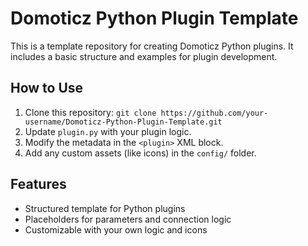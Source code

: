 # Domoticz Python Plugin Template

This is a template repository for creating Domoticz Python plugins. It includes a basic structure and examples for plugin development.

## How to Use

1. Clone this repository: `git clone https://github.com/your-username/Domoticz-Python-Plugin-Template.git`
2. Update `plugin.py` with your plugin logic.
3. Modify the metadata in the `<plugin>` XML block.
4. Add any custom assets (like icons) in the `config/` folder.

## Features

- Structured template for Python plugins
- Placeholders for parameters and connection logic
- Customizable with your own logic and icons
